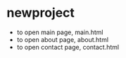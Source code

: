 # newproject
- to open main page, main.html
- to open about page, about.html
- to open contact page, contact.html
